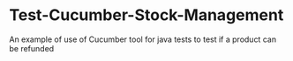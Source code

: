 # Test-Cucumber-Stock-Management
An example of use of Cucumber tool for java tests to test if a product can be refunded
